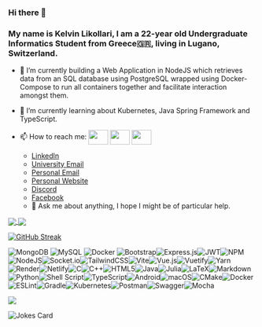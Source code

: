 ### Hi there 👋

### My name is Kelvin Likollari, I am a 22-year old Undergraduate Informatics Student from Greece🇬🇷, living in Lugano, Switzerland.

- 🔭 I’m currently building a Web Application in NodeJS which retrieves data from an SQL database using PostgreSQL wrapped using Docker-Compose to run all containers together and facilitate interaction amongst them.
- 🌱 I’m currently learning about Kubernetes, Java Spring Framework and TypeScript.
- 📫 How to reach me: <a href="https://www.linkedin.com/in/kelvin-likollari-2b5767202/" target="blank"><img align="center" src="https://cdn.jsdelivr.net/npm/simple-icons@3.0.1/icons/linkedin.svg" alt="" height="30" width="40" /></a> <a href="mailto:kelvin.likollari@usi.ch" target="blank"><img align="center" src="https://cdn.jsdelivr.net/npm/simple-icons@8.1.0/icons/minutemailer.svg" alt="" height="30" width="40" /></a> <a href="mailto:kelvilikol13@gmail.com" target="blank"><img align="center" src="https://cdn.jsdelivr.net/npm/simple-icons@8.1.0/icons/minutemailer.svg" alt="" height="30" width="40" /></a>


    - [LinkedIn](https://www.linkedin.com/in/kelvin-likollari-2b5767202/)
    - [University Email](mailto:kelvin.likollari@usi.ch)
    - [Personal Email](mailto:kelvilikol13@gmail.com)
    - [Personal Website](https://kelvinlikollari.com)
    - [Discord](https://discordapp.com/users/Cuenc#0309)
    - [Facebook](https://www.facebook.com/whattosaybuddy)
    - 💬 Ask me about anything, I hope I might be of particular help.







<!-- ![Kelvin's GitHub stats](https://github-readme-stats.vercel.app/api?username=likolk&count_private=true&count_private=true)


![Kelvin's GitHub stats](https://github-readme-stats.vercel.app/api?username=likolk&count_private=true&show_icons=true&count_private=true) -->


<!-- ![Kelvin's GitHub stats](https://github-readme-stats.vercel.app/api?username=likolk&show_icons=true&theme=highcontrast&count_private=true) -->


<!-- ![Kelvin's GitHub stats](https://github-readme-stats.vercel.app/api?username=likolk&show_icons=true&theme=transparent&count_private=true)
 -->



<!-- 
[![Top Langs](https://github-readme-stats.vercel.app/api/top-langs/?username=likolk)](https://github.com/likolk/github-readme-stats)


[![Top Langs](https://github-readme-stats.vercel.app/api/top-langs/?username=likolk&langs_count=10)](https://github.com/likolk/github-readme-stats) -->


<!-- [![Top Langs](https://github-readme-stats.vercel.app/api/top-langs/?username=likolk&langs_count=10&layout=compact)](https://github.com/likolk/github-readme-stats)
 -->



<a href="https://github-readme-stats.vercel.app/api/top-langs/?username=likolk&langs_count=10&layout=compact">
    <img align="center" src="https://github-readme-stats.vercel.app/api/top-langs/?username=likolk&langs_count=10&layout=compact" />
</a>

<a href="https://github-readme-stats.vercel.app/api?username=likolk&show_icons=true&theme=highcontrast&count_private=true">
    <img align="center" src="https://github-readme-stats.vercel.app/api?username=likolk&show_icons=true&theme=highcontrast&count_private=true" />
</a>



[![GitHub Streak](https://github-readme-streak-stats.herokuapp.com?user=likolk&theme=highcontrast&hide_border=true&fire=DD13BC)](https://git.io/streak-stats)


![MongoDB](https://img.shields.io/badge/MongoDB-%234ea94b.svg?style=for-the-badge&logo=mongodb&logoColor=white) ![MySQL](https://img.shields.io/badge/mysql-%2300f.svg?style=for-the-badge&logo=mysql&logoColor=white) ![Docker](https://img.shields.io/badge/Docker-%230db7ed.svg?style=for-the-badge&logo=docker&logoColor=white) ![Bootstrap](https://img.shields.io/badge/bootstrap-%23563D7C.svg?style=for-the-badge&logo=bootstrap&logoColor=white)![Express.js](https://img.shields.io/badge/express.js-%23404d59.svg?style=for-the-badge&logo=express&logoColor=%2361DAFB)![JWT](https://img.shields.io/badge/JWT-black?style=for-the-badge&logo=JSON%20web%20tokens)![NPM](https://img.shields.io/badge/NPM-%23000000.svg?style=for-the-badge&logo=npm&logoColor=red)![NodeJS](https://img.shields.io/badge/node.js-6DA55F?style=for-the-badge&logo=node.js&logoColor=black)![Socket.io](https://img.shields.io/badge/Socket.io-black?style=for-the-badge&logo=socket.io&badgeColor=1111111)![TailwindCSS](https://img.shields.io/badge/tailwindcss-%2338B2AC.svg?style=for-the-badge&logo=tailwind-css&logoColor=white)![Vite](https://img.shields.io/badge/vite-%23646CFF.svg?style=for-the-badge&logo=vite&logoColor=white)![Vue.js](https://img.shields.io/badge/vuejs-%2335495e.svg?style=for-the-badge&logo=vuedotjs&logoColor=%234FC08D)![Vuetify](https://img.shields.io/badge/Vuetify-1867C0?style=for-the-badge&logo=vuetify&logoColor=AEDDFF)![Yarn](https://img.shields.io/badge/yarn-%232C8EBB.svg?style=for-the-badge&logo=yarn&logoColor=white)![Render](https://img.shields.io/badge/Render-%46E3B7.svg?style=for-the-badge&logo=render&logoColor=white)![Netlify](https://img.shields.io/badge/netlify-%23000000.svg?style=for-the-badge&logo=netlify&logoColor=#00C7B7)![C](https://img.shields.io/badge/c-%2300599C.svg?style=for-the-badge&logo=c&logoColor=white)![C++](https://img.shields.io/badge/c++-%2300599C.svg?style=for-the-badge&logo=c%2B%2B&logoColor=white)![HTML5](https://img.shields.io/badge/html5-%23E34F26.svg?style=for-the-badge&logo=html5&logoColor=white)![Java](https://img.shields.io/badge/java-%23ED8B00.svg?style=for-the-badge&logo=java&logoColor=white)![Julia](https://img.shields.io/badge/-Julia-9558B2?style=for-the-badge&logo=julia&logoColor=red)![LaTeX](https://img.shields.io/badge/latex-%23008080.svg?style=for-the-badge&logo=latex&logoColor=white)![Markdown](https://img.shields.io/badge/markdown-%23000000.svg?style=for-the-badge&logo=markdown&logoColor=white)![Python](https://img.shields.io/badge/python-3670A0?style=for-the-badge&logo=python&logoColor=ffdd54)![Shell Script](https://img.shields.io/badge/shell_script-%23121011.svg?style=for-the-badge&logo=gnu-bash&logoColor=white)![TypeScript](https://img.shields.io/badge/typescript-%23007ACC.svg?style=for-the-badge&logo=typescript&logoColor=white)![Android](https://img.shields.io/badge/Android-3DDC84?style=for-the-badge&logo=android&logoColor=white)![macOS](https://img.shields.io/badge/mac%20os-000000?style=for-the-badge&logo=macos&logoColor=F0F0F0)![CMake](https://img.shields.io/badge/CMake-%23008FBA.svg?style=for-the-badge&logo=cmake&logoColor=white)![Docker](https://img.shields.io/badge/docker-%230db7ed.svg?style=for-the-badge&logo=docker&logoColor=white)![ESLint](https://img.shields.io/badge/ESLint-4B3263?style=for-the-badge&logo=eslint&logoColor=white)![Gradle](https://img.shields.io/badge/Gradle-02303A.svg?style=for-the-badge&logo=Gradle&logoColor=white)![Kubernetes](https://img.shields.io/badge/kubernetes-%23326ce5.svg?style=for-the-badge&logo=kubernetes&logoColor=white)![Postman](https://img.shields.io/badge/Postman-FF6C37?style=for-the-badge&logo=postman&logoColor=white)![Swagger](https://img.shields.io/badge/-Swagger-%23Clojure?style=for-the-badge&logo=swagger&logoColor=white)![Mocha](https://img.shields.io/badge/-mocha-%238D6748?style=for-the-badge&logo=mocha&logoColor=white)


![](https://komarev.com/ghpvc/?username=likolk&color=dc143c)

![Jokes Card](https://readme-jokes.vercel.app/api?hideBorder)

<!--START_SECTION:waka-->
<!--END_SECTION:waka-->

